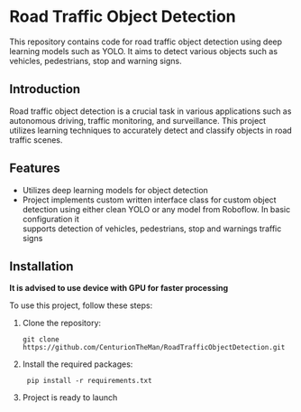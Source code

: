 # Road Traffic Object Detection

This repository contains code for road traffic object detection using deep learning models such as YOLO. It aims to detect
various objects such as vehicles, pedestrians, stop and warning signs.

## Introduction

Road traffic object detection is a crucial task in various applications such as autonomous driving, traffic
monitoring, and surveillance. This project utilizes learning techniques to accurately detect and classify
objects in road traffic scenes.

## Features

- Utilizes deep learning models for object detection
- Project implements custom written interface class for custom object detection using either clean YOLO or any
  model from Roboflow. In basic configuration it  
  supports detection of vehicles, pedestrians, stop and warnings traffic signs

## Installation

**It is advised to use device with GPU for faster processing**

To use this project, follow these steps:

1. Clone the repository:
   ```
   git clone https://github.com/CenturionTheMan/RoadTrafficObjectDetection.git
   ```
2. Install the required packages:
   ```
    pip install -r requirements.txt
   ```
3. Project is ready to launch
